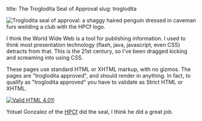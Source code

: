 title: The Troglodita Seal of Approval
slug: troglodita

![Troglodita seal of approval: a shaggy haired penguin dressed in caveman furs weilding a club with the HPCf logo.]({static}/images/troglodita-med.jpg)

I think the World Wide Web is a tool for publishing information. I
used to think most presentation technology (flash, java, javascript, even CSS)
detracts from that. This is the 21st century, so I've been dragged
kicking and screaming into using CSS.

These pages use standard HTML or XHTML markup, with no gizmos. The
pages are "troglodita approved", and should render in anything. In
fact, to qualify as "troglodita approved" you have to validate as
Strict HTML or XHTML.

[![Valid HTML 4.01!](https://www.w3.org/Icons/valid-html401)](https://validator.w3.org/check/referer)

Yotuel Gonzalez of the [HPCf](http://www.hpcf.upr.edu/) did the seal,
I think he did a great job.
